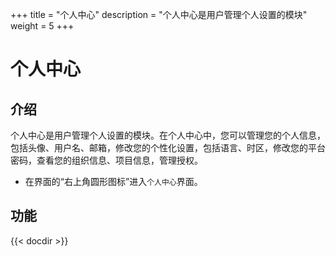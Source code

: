 ﻿+++
title = "个人中心"
description = "个人中心是用户管理个人设置的模块"
weight = 5
+++

# 个人中心

## 介绍

个人中心是用户管理个人设置的模块。在个人中心中，您可以管理您的个人信息，包括头像、用户名、邮箱，修改您的个性化设置，包括语言、时区，修改您的平台密码，查看您的组织信息、项目信息，管理授权。

- 在界面的“右上角圆形图标”进入`个人中心`界面。

## 功能

{{< docdir >}}